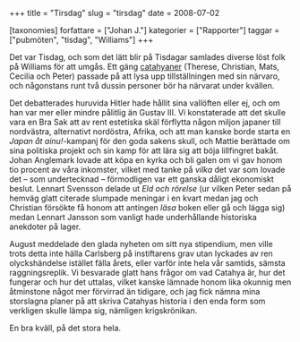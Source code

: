 +++
title = "Tirsdag"
slug = "tirsdag"
date = 2008-07-02

[taxonomies]
forfattare = ["Johan J."]
kategorier = ["Rapporter"]
taggar = ["pubmöten", "tisdag", "Williams"]
+++

Det var Tisdag, och som det lätt blir på Tisdagar samlades diverse löst folk på Williams för att umgås. Ett gäng <a href="http://www.catahya.net">catahyaner</a> (Therese, Christian, Mats, Cecilia och Peter) passade på att lysa upp tillställningen med sin närvaro, och någonstans runt två dussin personer bör ha närvarat under kvällen.

<!-- more -->

Det debatterades huruvida Hitler hade hållit sina vallöften eller ej, och om han var mer eller mindre pålitlig än Gustav III. Vi konstaterade att det skulle vara en Bra Sak att av rent estetiska skäl förflytta någon miljon japaner till nordvästra, alternativt nordöstra, Afrika, och att man kanske borde starta en <em>Japan åt ainu!</em>-kampanj för den goda sakens skull, och Mattie berättade om sina politiska projekt och sin kamp för att lära sig att böja lillfingret bakåt. Johan Anglemark lovade att köpa en kyrka och bli galen om vi gav honom tio procent av våra inkomster, vilket med tanke på <em>vilka</em> det var som lovade det – som undertecknad – förmodligen var ett ganska dåligt ekonomiskt beslut. Lennart Svensson delade ut <em>Eld och rörelse</em> (ur vilken Peter sedan på hemväg glatt citerade slumpade meningar i en kvart medan jag och Christian försökte få honom att antingen <em>läsa</em> boken eller gå och lägga sig) medan Lennart Jansson som vanligt hade underhållande historiska anekdoter på lager.

August meddelade den glada nyheten om sitt nya stipendium, men ville trots detta inte hälla Carlsberg på instiftarens grav utan lyckades av ren olyckshändelse istället fälla årets, eller varför inte hela vår samtids, sämsta raggningsreplik. Vi besvarade glatt hans frågor om vad Catahya är, hur det fungerar och hur det uttalas, vilket kanske lämnade honom lika okunnig men åtminstone något mer förvirrad än tidigare, och jag fick nämna mina storslagna planer på att skriva Catahyas historia i den enda form som verkligen skulle lämpa sig, nämligen krigskrönikan.

En bra kväll, på det stora hela.
